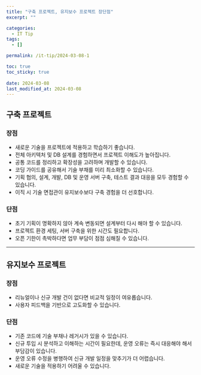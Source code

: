 ```yaml
---
title: "구축 프로젝트, 유지보수 프로젝트 장단점"
excerpt: ""

categories:
  - IT Tip
tags:
  - []

permalink: /it-tip/2024-03-08-1

toc: true
toc_sticky: true
 
date: 2024-03-08
last_modified_at: 2024-03-08
---
```


## 구축 프로젝트

### 장점
* 새로운 기술을 프로젝트에 적용하고 학습하기 좋습니다.
* 전체 아키텍처 및 DB 설계를 경험하면서 프로젝트 이해도가 높아집니다.
* 공통 코드를 정리하고 확장성을 고려하며 개발할 수 있습니다.
* 코딩 가이드를 공유해서 기술 부채를 미리 최소화할 수 있습니다.
* 기획 협의, 설계, 개발, DB 및 운영 서버 구축, 테스트 결과 대응을 모두 경험할 수 있습니다.
* 이직 시 기술 면접관이 유지보수보다 구축 경험을 더 선호합니다.

### 단점
* 초기 기획이 명확하지 않아 계속 변동되면 설계부터 다시 해야 할 수 있습니다.
* 프로젝트 환경 세팅, 서버 구축을 위한 시간도 필요합니다.
* 오픈 기한이 촉박하다면 업무 부담이 점점 심해질 수 있습니다.
 

---

## 유지보수 프로젝트

### 장점
* 리뉴얼이나 신규 개발 건이 없다면 비교적 일정이 여유롭습니다.
* 사용자 피드백을 기반으로 고도화할 수 있습니다.

### 단점
* 기존 코드에 기술 부채나 레거시가 있을 수 있습니다.
* 신규 투입 시 분석하고 이해하는 시간이 필요한데, 운영 오류는 즉시 대응해야 해서 부담감이 있습니다.
* 운영 오류 수정을 병행하여 신규 개발 일정을 맞추기가 더 어렵습니다.
* 새로운 기술을 적용하기 어려울 수 있습니다.
